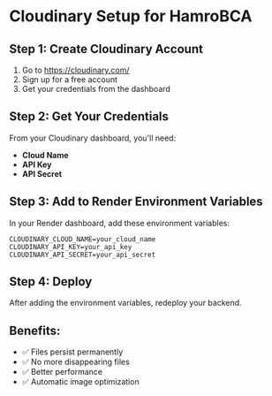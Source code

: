 # Cloudinary Setup for HamroBCA

## Step 1: Create Cloudinary Account
1. Go to https://cloudinary.com/
2. Sign up for a free account
3. Get your credentials from the dashboard

## Step 2: Get Your Credentials
From your Cloudinary dashboard, you'll need:
- **Cloud Name**
- **API Key** 
- **API Secret**

## Step 3: Add to Render Environment Variables
In your Render dashboard, add these environment variables:

```
CLOUDINARY_CLOUD_NAME=your_cloud_name
CLOUDINARY_API_KEY=your_api_key
CLOUDINARY_API_SECRET=your_api_secret
```

## Step 4: Deploy
After adding the environment variables, redeploy your backend.

## Benefits:
- ✅ Files persist permanently
- ✅ No more disappearing files
- ✅ Better performance
- ✅ Automatic image optimization
